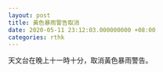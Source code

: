 ```yaml
---
layout: post
title: 黃色暴雨警告取消
date: 2020-05-11 23:12:03.000000000 +08:00
categories: rthk
---
```


天文台在晚上十一時十分，取消黃色暴雨警告。
